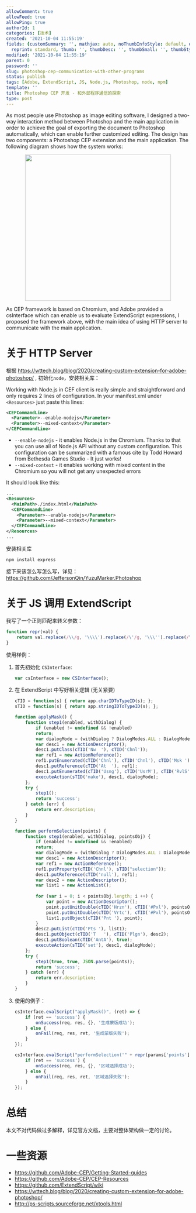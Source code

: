 ```yaml
---
allowComment: true
allowFeed: true
allowPing: true
authorId: 1
categories: [技术]
created: '2021-10-04 11:55:19'
fields: {customSummary: '', mathjax: auto, noThumbInfoStyle: default, outdatedNotice: 'no',
  reprint: standard, thumb: '', thumbDesc: '', thumbSmall: '', thumbStyle: default}
modified: '2021-10-04 11:55:19'
parent: 0
password: ''
slug: photoshop-cep-communication-with-other-programs
status: publish
tags: [Adobe, ExtendScript, JS, Node.js, Photoshop, node, npm]
template: ''
title: Photoshop CEP 开发 - 和外部程序通信的探索
type: post
---
```

As most people use Photoshop as image editing software, I designed a two-way interaction method between Photoshop
and the main application in order to achieve the goal of exporting the document to Photoshop automatically,
which can enable further customized editing. The design has two components: a Photoshop CEP extension and the
main application. The following diagram shows how the system works:

<div align="center">
	<img src="https://cdn.jsdelivr.net/gh/JeffersonQin/blog-asset@latest/usr/picgo/ps-arch.png" width="400">
</div>

As CEP framework is based on Chromium, and Adobe provided a csInterface which can enable us to evaluate
ExtendScript expressions, I proposed the framework above, with the main idea of using HTTP server to communicate
with the main application.

# 关于 HTTP Server

根据 https://wttech.blog/blog/2020/creating-custom-extension-for-adobe-photoshop/ , 初始化`node`，安装相关库：

Working with Node.js in CEF client is really simple and straightforward and only requires 2 lines of configuration. In your manifest.xml under `<Resources>` just paste this lines:

```xml
<CEFCommandLine>
  <Parameter>--enable-nodejs</Parameter>
  <Parameter>--mixed-context</Parameter>
</CEFCommandLine>
```

* `--enable-nodejs` - it enables Node.js in the Chromium. Thanks to that you can use all of Node.js API without any custom configuration. This configuration can be summarized with a famous cite by Todd Howard from Bethesda Games Studio - It just works!
* `--mixed-context` - it enables working with mixed content in the Chromium so you will not get any unexpected errors

It should look like this:

```xml
...
<Resources>
  <MainPath>./index.html</MainPath>
  <CEFCommandLine>
    <Parameter>--enable-nodejs</Parameter>
    <Parameter>--mixed-context</Parameter>
  </CEFCommandLine>
</Resources>
...
```

安装相关库

```
npm install express
```

接下来该怎么写怎么写，详见：https://github.com/JeffersonQin/YuzuMarker.Photoshop

# 关于 JS 调用 ExtendScript

我写了一个正则匹配来转义参数：


```JavaScript
function repr(val) {
	return val.replace(/\\/g, '\\\\').replace(/\'/g, '\\\'').replace(/\"/g, '\\\"').replace(/\n/g, '\\n').replace(/\t/g, '\\t').replace(/\r/g, '\\r').replace(/\&/g, '\\\&');
}
```

使用样例：

1. 首先初始化 `CSInterface`:
	```javascript
	var csInterface = new CSInterface();
	```
2. 在 ExtendScript 中写好相关逻辑 (无关紧要)
	```javascript
	cTID = function(s) { return app.charIDToTypeID(s); };
	sTID = function(s) { return app.stringIDToTypeID(s); };

	function applyMask() {
		function step1(enabled, withDialog) {
			if (enabled != undefined && !enabled)
			return;
			var dialogMode = (withDialog ? DialogModes.ALL : DialogModes.NO);
			var desc1 = new ActionDescriptor();
			desc1.putClass(cTID('Nw  '), cTID('Chnl'));
			var ref1 = new ActionReference();
			ref1.putEnumerated(cTID('Chnl'), cTID('Chnl'), cTID('Msk '));
			desc1.putReference(cTID('At  '), ref1);
			desc1.putEnumerated(cTID('Usng'), cTID('UsrM'), cTID('RvlS'));
			executeAction(sTID('make'), desc1, dialogMode);
		};
		try {
			step1();
			return 'success';
		} catch (err) {
			return err.description;
		}
	}

	function performSelection(points) {
		function step1(enabled, withDialog, pointsObj) {
			if (enabled != undefined && !enabled)
			return;
			var dialogMode = (withDialog ? DialogModes.ALL : DialogModes.NO);
			var desc1 = new ActionDescriptor();
			var ref1 = new ActionReference();
			ref1.putProperty(cTID('Chnl'), sTID("selection"));
			desc1.putReference(cTID('null'), ref1);
			var desc2 = new ActionDescriptor();
			var list1 = new ActionList();
			
			for (var i = 0; i < pointsObj.length; i ++) {
				var point = new ActionDescriptor();
				point.putUnitDouble(cTID('Hrzn'), cTID('#Pxl'), pointsObj[i].x);
				point.putUnitDouble(cTID('Vrtc'), cTID('#Pxl'), pointsObj[i].y);
				list1.putObject(cTID('Pnt '), point);
			}
			desc2.putList(cTID('Pts '), list1);
			desc1.putObject(cTID('T   '), cTID('Plgn'), desc2);
			desc1.putBoolean(cTID('AntA'), true);
			executeAction(sTID('set'), desc1, dialogMode);
		};
		try {
			step1(true, true, JSON.parse(points));
			return 'success';
		} catch (err) {
			return err.description;
		}
	}
	```
3. 使用的例子：
	```javascript
	csInterface.evalScript("applyMask()", (ret) => {
		if (ret == 'success') {
			onSuccess(req, res, {}, '生成蒙版成功');
		} else {
			onFail(req, res, ret, '生成蒙版失败');
		}
	});

	csInterface.evalScript("performSelection('" + repr(params['points']) + "')", (ret) => {
		if (ret == 'success') {
			onSuccess(req, res, {}, '区域选择成功');
		} else {
			onFail(req, res, ret, '区域选择失败');
		}
	});
	```

# 总结

本文不对代码做过多解释，详见官方文档，主要对整体架构做一定的讨论。

# 一些资源

* https://github.com/Adobe-CEP/Getting-Started-guides
* https://github.com/Adobe-CEP/CEP-Resources
* https://github.com/ExtendScript/wiki
* https://wttech.blog/blog/2020/creating-custom-extension-for-adobe-photoshop/
* http://ps-scripts.sourceforge.net/xtools.html
